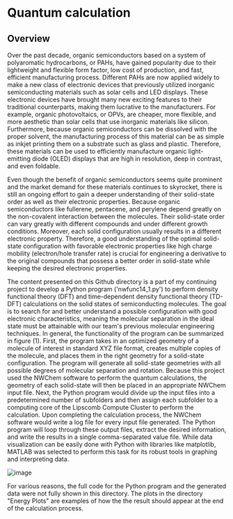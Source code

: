 # Quantum calculation 

## Overview 

Over the past decade, organic semiconductors based on a system of polyaromatic hydrocarbons, or PAHs, have gained popularity due to their lightweight and flexible form factor, low cost of production, and fast, efficient manufacturing process. Different PAHs are now applied widely to make a new class of electronic devices that previously utilized inorganic semiconducting materials such as solar cells and LED displays. These electronic devices have brought many new exciting features to their traditional counterparts, making them lucrative to the manufacturers. For example, organic photovoltaics, or OPVs, are cheaper, more flexible, and more aesthetic than solar cells that use inorganic materials like silicon. Furthermore, because organic semiconductors can be dissolved with the proper solvent, the manufacturing process of this material can be as simple as inkjet printing them on a substrate such as glass and plastic. Therefore, these materials can be used to efficiently manufacture organic light-emitting diode (OLED) displays that are high in resolution, deep in contrast, and even foldable. 

Even though the benefit of organic semiconductors seems quite prominent and the market demand for these materials continues to skyrocket, there is still an ongoing effort to gain a deeper understanding of their solid-state order as well as their electronic properties. Because organic semiconductors like fullerene, pentacene, and perylene depend greatly on the non-covalent interaction between the molecules. Their solid-state order can vary greatly with different compounds and under different growth conditions. Moreover, each solid configuration usually results in a different electronic property. Therefore, a good understanding of the optimal solid-state configuration with favorable electronic properties like high charge mobility (electron/hole transfer rate) is crucial for engineering a derivative to the original compounds that possess a better order in solid-state while keeping the desired electronic properties.

The content presented on this Github directory is a part of my continuing project to develop a Python program ('nwfunc14_1.py') to perform density functional theory (DFT) and time-dependent density functional theory (TD-DFT) calculations on the solid states of semiconducting molecules. The goal is to search for and better understand a possible configuration with good electronic characteristics, meaning the molecular separation in the ideal state must be attainable with our team's previous molecular engineering techniques. In general, the functionality of the program can be summarized in figure (1). First, the program takes in an optimized geometry of a molecule of interest in standard XYZ file format, creates multiple copies of the molecule, and places them in the right geometry for a solid-state configuration. The program will generate all solid-state geometries with all possible degrees of molecular separation and rotation. Because this project used the NWChem software to perform the quantum calculations, the geometry of each solid-state will then be placed in an appropriate NWChem input file. Next, the Python program would divide up the input files into a predetermined number of subfolders and then assign each subfolder to a computing core of the Lipscomb Compute Cluster to perform the calculation.  Upon completing the calculation process, the NWChem software would write a log file for every input file generated. The Python program will loop through these output files, extract the desired information, and write the results in a single comma-separated value file. While data visualization can be easily done with Python with libraries like matplotlib, MATLAB was selected to perform this task for its robust tools in graphing and interpreting data.

![image](https://user-images.githubusercontent.com/68453432/139360941-0ba74c18-964a-4750-b27f-9f4e67ca5008.png)

For various reasons, the full code for the Python program and the generated data were not fully shown in this directory. The plots in the directory "Energy Plots" are examples of how the the result should appear at the end of the calculation process. 
